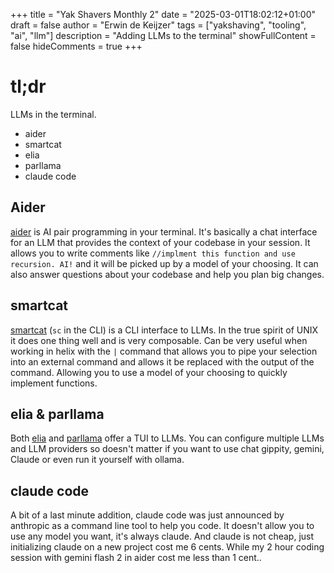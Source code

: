+++
title = "Yak Shavers Monthly 2"
date = "2025-03-01T18:02:12+01:00"
draft = false
author = "Erwin de Keijzer"
tags = ["yakshaving", "tooling", "ai", "llm"]
description = "Adding LLMs to the terminal"
showFullContent = false
hideComments = true
+++

# tl;dr

LLMs in the terminal.

- aider
- smartcat
- elia
- parllama
- claude code

## Aider


[aider](https://aider.chat/) is AI pair programming in your terminal. It's basically a chat interface for an LLM that provides the context of your codebase in your session. It allows you to write comments like `//implment this function and use recursion. AI!` and it will be picked up by a model of your choosing. It can also answer questions about your codebase and help you plan big changes.

## smartcat

[smartcat](https://github.com/efugier/smartcat) (`sc` in the CLI) is a CLI interface to LLMs. In the true spirit of UNIX it does one thing well and is very composable. Can be very useful when working in helix with the `|` command that allows you to pipe your selection into an external command and allows it be replaced with the output of the command. Allowing you to use a model of your choosing to quickly implement functions.

## elia & parllama

Both [elia](https://github.com/darrenburns/elia) and [parllama](https://github.com/paulrobello/parllama) offer a TUI to LLMs. You can configure multiple LLMs and LLM providers so doesn't matter if you want to use chat gippity, gemini, Claude or even run it yourself with ollama. 

## claude code

A bit of a last minute addition, claude code was just announced by anthropic as a command line tool to help you code. It doesn't allow you to use any model you want, it's always claude. And claude is not cheap, just initializing claude on a new project cost me 6 cents. While my 2 hour coding session with gemini flash 2 in aider cost me less than 1 cent..
